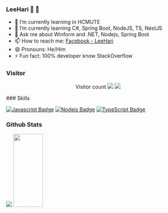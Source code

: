 ### LeeHari :tada: :tada:

- 🔭 I’m currently learning in HCMUTE
- 🌱 I’m currently learning C#, Spring Boot, NodeJS, TS, NestJS
- 💬 Ask me about Winform and .NET, Nodejs, Spring Boot
- 📫 How to reach me: [Facebook - LeeHari](https://www.facebook.com/ngochai131)
- 😄 Pronouns: He/Him
- ⚡ Fun fact: 100% developer know StackOverflow
### Visitor
<p align="center">
   Visitor count
   <img src="https://profile-counter.glitch.me/theleehari/count.svg"/>
  
   <a href="https://hits.seeyoufarm.com">
      <img src="https://hits.seeyoufarm.com/api/count/incr/badge.svg?url=https%3A%2F%2Fgithub.com%2Flamhan3012cmvn&count_bg=%2379C83D&title_bg=%23555555&icon=&icon_color=%23E7E7E7&title=hits&edge_flat=false" />
   </a>
</p>
### Skills

[![Javascript Badge](https://img.shields.io/badge/-Javascript-F0DB4F?style=for-the-badge&labelColor=black&logo=javascript&logoColor=F0DB4F)](#) 
[![Nodejs Badge](https://img.shields.io/badge/-Nodejs-3C873A?style=for-the-badge&labelColor=black&logo=node.js&logoColor=3C873A)](#) 
[![TypeScript Badge](https://img.shields.io/badge/TypeScript-007ACC?style=for-the-badge&logo=typescript&logoColor=white)](#)

### Github Stats
<p>
<img src="https://github-readme-stats.vercel.app/api?username=leehari-ute&show_icons=true&theme=tokyonight" />
<img src="https://github-readme-stats.vercel.app/api/top-langs/?username=leehari-ute&show_icons=true&layout=compact&cache_seconds=1800&langs_count=8&theme=blueberry&count_private=true&show_icons=true" width=40% height="200px"/>
</p>
